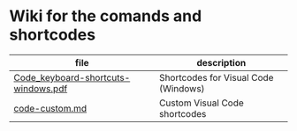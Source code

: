 # Wiki for the comands and shortcodes


| file                                                                       | description                          |
| -------------------------------------------------------------------------- | ------------------------------------ |
| [Code_keyboard-shortcuts-windows.pdf](Code_keyboard-shortcuts-windows.pdf) | Shortcodes for Visual Code (Windows) |
| [code-custom.md](code-custom.md)                                           | Custom Visual Code shortcodes        |